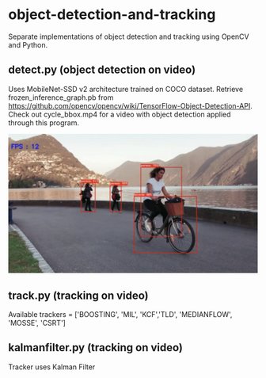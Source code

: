 # object-detection-and-tracking
Separate implementations of object detection and tracking using OpenCV and Python.

## detect.py (object detection on video)
Uses MobileNet-SSD v2 architecture trained on COCO dataset. Retrieve frozen_inference_graph.pb from https://github.com/opencv/opencv/wiki/TensorFlow-Object-Detection-API. Check out cycle_bbox.mp4 for a video with object detection applied through this program.

![Image Detector in Action](images/detector.png)

## track.py (tracking on video)
Available trackers = ['BOOSTING', 'MIL', 'KCF','TLD', 'MEDIANFLOW', 'MOSSE', 'CSRT'] 

## kalmanfilter.py (tracking on video)
Tracker uses Kalman Filter

